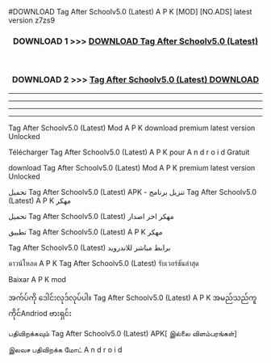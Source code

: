 #DOWNLOAD Tag After Schoolv5.0 (Latest) A P K [MOD] [NO.ADS] latest version z7zs9



<div align="center">

<h3>DOWNLOAD 1 >>> <a href="https://teeasianyam.web.app?sq=Tag After Schoolv5.0 (Latest)">DOWNLOAD Tag After Schoolv5.0 (Latest) </a></h3><br>

<h3>DOWNLOAD 2 >>> <a href="https://teeasianyam.web.app?sq=Tag After Schoolv5.0 (Latest) ">Tag After Schoolv5.0 (Latest)  DOWNLOAD </a></h3>

</div>


----------------------------------------------------------

----------------------------------------------------------

----------------------------------------------------------

----------------------------------------------------------


Tag After Schoolv5.0 (Latest)  Mod A P K download premium latest version Unlocked

Télécharger Tag After Schoolv5.0 (Latest)  A P K pour A n d r o i d Gratuit

download Tag After Schoolv5.0 (Latest)  Mod A P K premium latest version Unlocked

تحميل Tag After Schoolv5.0 (Latest)  APK - تنزيل برنامج Tag After Schoolv5.0 (Latest)  A P K مهكر

تحميل Tag After Schoolv5.0 (Latest)  مهكر اخر اصدار

تطبيق Tag After Schoolv5.0 (Latest)  A P K مهكر

Tag After Schoolv5.0 (Latest)  برابط مباشر للاندرويد

ดาวน์โหลด A P K Tag After Schoolv5.0 (Latest)  รับเวอร์ชันล่าสุด

Baixar A P K mod

အက်ပ်ကို ဒေါင်းလုဒ်လုပ်ပါ။ Tag After Schoolv5.0 (Latest)  A P K အမည်သည်ကူကိုင်Andriod ဗားရှင်း

பதிவிறக்கவும் Tag After Schoolv5.0 (Latest)  APK[ இல்லை விளம்பரங்கள்] 
 
இலவச பதிவிறக்க மோட் A n d r o i d



